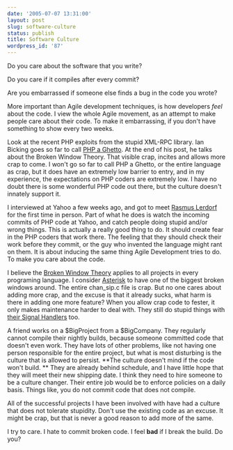 ```yaml
---
date: '2005-07-07 13:31:00'
layout: post
slug: software-culture
status: publish
title: Software Culture
wordpress_id: '87'
---
```



Do you care about the software that you write?



Do you care if it compiles after every commit?  



Are you embarrassed if someone else finds a bug in the code you wrote?



More important than Agile development techniques, is how developers _feel_ about the code.  I view the whole Agile movement, as an attempt to make people care about their code.  To make it embarrassing, if you don't have something to show every two weeks.



Look at the recent PHP exploits from the stupid XML-RPC library.  Ian Bicking goes so far to call [PHP a Ghetto](http://blog.ianbicking.org/php-ghetto.html).  At the end of his post, he talks about the Broken Window Theory.  That visible crap, incites and allows more crap to come.  I won't go so far to call PHP a Ghetto, or the entire language as crap, but it does have an extremely low barrier to entry, and in my experience, the expectations on PHP coders are extremely low.  I have no doubt there is some wonderful PHP code out there, but the culture doesn't innately support it.



I interviewed at Yahoo a few weeks ago, and got to meet [Rasmus Lerdorf ](http://www.google.com/url?sa=U&start=1&q=http://www.lerdorf.com/&e=10342)for the first time in person.  Part of what he does is watch the incoming commits of PHP code at Yahoo, and catch people doing stupid and/or wrong things.  This is actually a really good thing to do.  It should create fear in the PHP coders that work there.  The feeling that they should check their work before they commit, or the guy who invented the language might rant on them.  It is about inducing the same thing Agile Development tries to do.  To make you care about the code.



I believe the [Broken Window Theory](http://en.wikipedia.org/wiki/Broken_Windows) applies to all projects in every programing language.  I consider [Asterisk](http://www.google.com/url?sa=U&start=1&q=http://www.asterisk.org/&e=10342) to have one of the biggest broken windows around.  The entire chan_sip.c file is crap.  But no one cares about adding more crap, and the excuse is that it already sucks, what harm is there in adding one more feature? When you allow crap code to fester, it only makes maintenance harder to deal with.  They still do stupid things with [their Signal Handlers](http://paul.querna.org/journal/articles/2005/02/04/how-to-not-write-a-signal-handler-by-example) too.



A friend works on a $BigProject from a $BigCompany.  They regularly cannot compile their nightly builds, because someone committed code that doesn't even work.  They have lots of other problems, like not having one person responsible for the entire project, but what is most disturbing is the culture that is allowed to persist.   **The culture doesn't mind if the code won't build. ** They are already behind schedule, and I have little hope that they will meet their new shipping date.  I think they need to hire someone to be a culture changer.  Their entire job would be to enforce policies on a daily basis.  Things like, you do not commit code that does not compile.



All of the successful projects I have been involved with have had a culture that does not tolerate stupidity.  Don't use the existing code as an excuse.  It might be crap, but that is never a good reason to add more of the same. 



I try to care.  I hate to commit broken code.  I feel **bad** if I break the build.  Do you?

